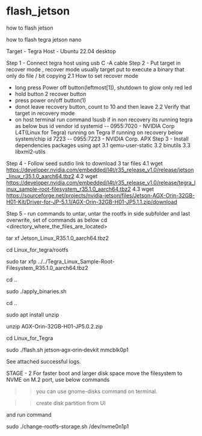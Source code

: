 # flash_jetson
how to flash jetson 


how to flash tegra jetson nano 

Target - Tegra 
Host - Ubuntu 22.04 desktop 

Step 1 - Connect tegra host using usb C -A cable
Step 2 - Put target in recover mode , recover mode usually target put to execute a binary that only do file / bit copying
2.1 How to set recover mode 
- long press Power off button(leftmost[1]), shutdown to glow only red led
- hold button 2 recover button 
- press power on/off button(1) 
- donot leave recovery button, count to 10 and then leave
2.2 Verify that target in recovery mode 
- on host terminal run command lsusb
	if in non recovery its running tegra as below bus id vendor id systemid 
	-- 0955:7020 - NVIDIA Corp L4T(Linux for Tegra) running on Tegra
	If running on recovery below system/chip id 7223
	-- 0955:7223 - NVIDIA Corp. APX 
Step 3 - Install dependencies packages using apt
3.1 qemu-user-static
3.2 binutils
3.3 libxml2-utils

Step 4 - Follow seed sutdio link to download 3 tar files
4.1 wget https://developer.nvidia.com/embedded/l4t/r35_release_v1.0/release/jetson_linux_r35.1.0_aarch64.tbz2
4.2 wget https://developer.nvidia.com/embedded/l4t/r35_release_v1.0/release/tegra_linux_sample-root-filesystem_r35.1.0_aarch64.tbz2
4.3 wget https://sourceforge.net/projects/nvidia-jetson/files/Jetson-AGX-Orin-32GB-H01-Kit/Driver-for-JP-5.1.1/AGX-Orin-32GB-H01-JP5.1.1.zip/download

Step 5 - run commands to untar, untar the rootfs in side subfolder and last overwrite, set of commands as below
cd <directory_where_the_files_are_located>

tar xf Jetson_Linux_R35.1.0_aarch64.tbz2

cd Linux_for_tegra/rootfs

sudo tar xfp ../../Tegra_Linux_Sample-Root-Filesystem_R35.1.0_aarch64.tbz2

cd ..

sudo ./apply_binaries.sh

cd ..

sudo apt install unzip 

unzip AGX-Orin-32GB-H01-JP5.0.2.zip

cd Linux_for_Tegra

sudo ./flash.sh jetson‐agx‐orin‐devkit mmcblk0p1

See attached successful logs.


STAGE - 2 
For faster boot and larger disk space move the filesystem to NVME on M.2 port, use below commands

>>you can use gnome-disks command on terminal.

>>create disk partition from UI

and run command 

sudo ./change-rootfs-storage.sh /dev/nvme0n1p1

